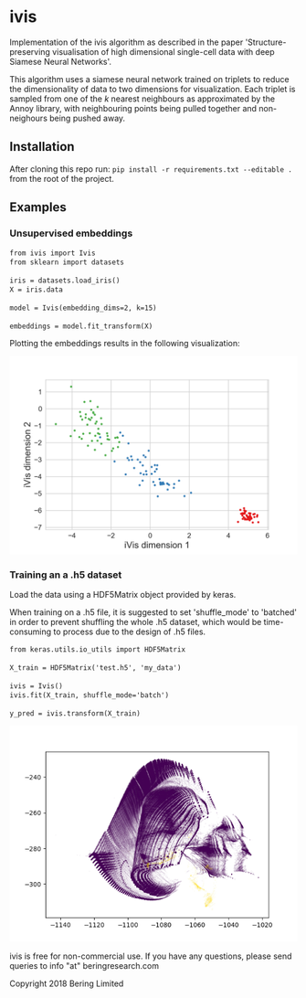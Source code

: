 # ivis

Implementation of the ivis algorithm as described in the paper 'Structure-preserving visualisation of high dimensional single-cell data with deep Siamese Neural Networks'.  

This algorithm uses a siamese neural network trained on triplets to reduce the dimensionality of data to two dimensions for visualization. Each triplet is sampled from one of the <i>k</i> nearest neighbours as approximated by the Annoy library, with neighbouring points being pulled together and non-neighours being pushed away.

## Installation

After cloning this repo run: `pip install -r requirements.txt --editable .` from the root of the project.

## Examples

### Unsupervised embeddings

```
from ivis import Ivis
from sklearn import datasets

iris = datasets.load_iris()
X = iris.data

model = Ivis(embedding_dims=2, k=15)

embeddings = model.fit_transform(X)
```

Plotting the embeddings results in the following visualization:

![](docs/ivis-iris-demo.png)

### Training an a .h5 dataset

Load the data using a HDF5Matrix object provided by keras.  

When training on a .h5 file, it is suggested 
to set 'shuffle_mode' to 'batched' in order to prevent shuffling the whole .h5 dataset, which would be time-consuming 
to process due to the design of .h5 files.

```
from keras.utils.io_utils import HDF5Matrix

X_train = HDF5Matrix('test.h5', 'my_data')

ivis = Ivis()
ivis.fit(X_train, shuffle_mode='batch')

y_pred = ivis.transform(X_train)
```

![](docs/kdd99-ivis-demo.png)


ivis is free for non-commercial use. If you have any questions, please send queries to info "at" beringresearch.com

Copyright 2018 Bering Limited
